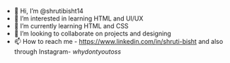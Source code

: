 - 👋 Hi, I’m @shrutibisht14
- 👀 I’m interested in learning HTML and UI/UX 
- 🌱 I’m currently learning HTML and CSS
- 💞️ I’m looking to collaborate on projects and designing
- 📫 How to reach me - https://www.linkedin.com/in/shruti-bisht and also through Instagram- _whydontyoutoss_

<!---
shrutibisht14/shrutibisht14 is a ✨ special ✨ repository because its `README.md` (this file) appears on your GitHub profile.
You can click the Preview link to take a look at your changes.
--->
